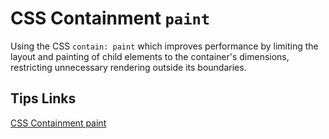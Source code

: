 # CSS Containment `paint`

Using the CSS `contain: paint` which improves performance by limiting the layout and painting of child elements to the container's dimensions, restricting unnecessary rendering outside its boundaries.

## Tips Links

[CSS Containment paint](https://front.tips/css-property-contain-paint)

